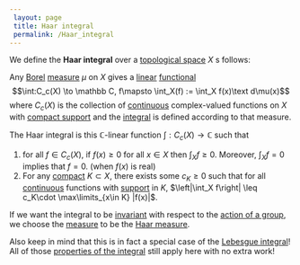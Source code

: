 ```yaml
---
 layout: page
 title: Haar integral
 permalink: /Haar_integral
---
```

We define the **Haar integral** over a [topological space](https://defsmath.github.io/DefsMath/topological_space) $X$ s follows: 

Any [Borel](https://defsmath.github.io/DefsMath/Borel_σ-algebra) [measure](https://defsmath.github.io/DefsMath/measure_space) $\mu$ on $X$ gives a [linear](https://defsmath.github.io/DefsMath/linear_transformation) [functional](https://defsmath.github.io/DefsMath/functional) $$\int:C_c(X) \to \mathbb C, f\mapsto \int_X(f) := \int_X f(x)\text d\mu(x)$$ where $C_c(X)$ is the collection of [continuous](https://defsmath.github.io/DefsMath/continuous) complex-valued functions on $X$ with [compact support](https://defsmath.github.io/DefsMath/compact_support) and the [integral](https://defsmath.github.io/DefsMath/Lebesgue_integral) is defined according to that measure.

The Haar integral is this $\mathbb C$-linear function $\int:C_c(X) \to \mathbb C$  such that
1. for all $f\in C_c(X)$, if $f(x) \geq 0$ for all $x\in X$ then $\int_X f \geq 0$. Moreover, $\int_X f= 0$ implies that $f=0$.  (when $f(x)$ is real)
2. For any [compact](https://defsmath.github.io/DefsMath/compact) $K\subset X$, there exists some $c_K\geq 0$ such that for all [continuous](https://defsmath.github.io/DefsMath/continuous) functions with [support](https://defsmath.github.io/DefsMath/support) in $K$, $\left|\int_X f\right| \leq c_K\cdot \max\limits_{x\in K} |f(x)|$.

If we want the integral to be [invariant](https://defsmath.github.io/DefsMath/G-invariant_function) with respect to the [action of a group](https://defsmath.github.io/DefsMath/group_action), we choose the [measure](https://defsmath.github.io/DefsMath/##############measure) to be the [Haar measure](https://defsmath.github.io/DefsMath/Haar_measure).

Also keep in mind that this is in fact a special case of the [Lebesgue integral](https://defsmath.github.io/DefsMath/Lebesgue_integral)! All of those [properties of the integral](https://defsmath.github.io/DefsMath/properties_of_the_integral) still apply here with no extra work!